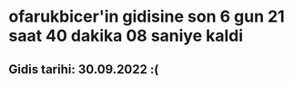 # ofarukbicer'in gidisine son 6 gun 21 saat 40 dakika 08 saniye kaldi

## Gidis tarihi: 30.09.2022 :(